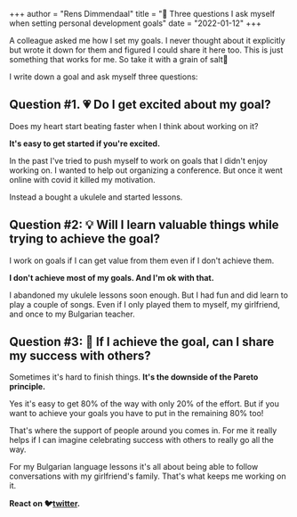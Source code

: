 +++
author = "Rens Dimmendaal"
title = "🎯 Three questions I ask myself when setting personal development goals"
date = "2022-01-12"
+++

A colleague asked me how I set my goals. I never thought about it explicitly but wrote it down for them and figured I could share it here too. This is just something that works for me. So take it with a grain of salt🧂

I write down a goal and ask myself three questions:

## Question #1. 💗 Do I get excited about my goal?

Does my heart start beating faster when I think about working on it?

**It's easy to get started if you're excited.**

In the past I've tried to push myself to work on goals that I didn't enjoy working on. I wanted to help out organizing a conference. But once it went online with covid it killed my motivation.

Instead a bought a ukulele and started lessons.

## Question #2: 💡 Will I learn valuable things while trying to achieve the goal?
I work on goals if I can get value from them even if I don't achieve them.

**I don't achieve most of my goals. And I'm ok with that.**

I abandoned my ukulele lessons soon enough. But I had fun and did learn to play a couple of songs. Even if I only played them to myself, my girlfriend, and once to my Bulgarian teacher.

## Question #3: 🙌 If I achieve the goal, can I share my success with others?

Sometimes it's hard to finish things. **It's the downside of the Pareto principle.**

Yes it's easy to get 80% of the way with only 20% of the effort. But if you want to achieve your goals you have to put in the remaining 80% too!

That's where the support of people around you comes in. For me it really helps if I can imagine celebrating success with others to really go all the way.

For my Bulgarian language lessons it's all about being able to follow conversations with my girlfriend's family. That's what keeps me working on it.

**React on 🐦[twitter](https://twitter.com/R_Dimm/status/1481758296604385280).**